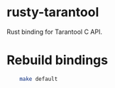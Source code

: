 rusty-tarantool
===============

Rust binding for Tarantool C API.

# Rebuild bindings
```bash
    make default
```
